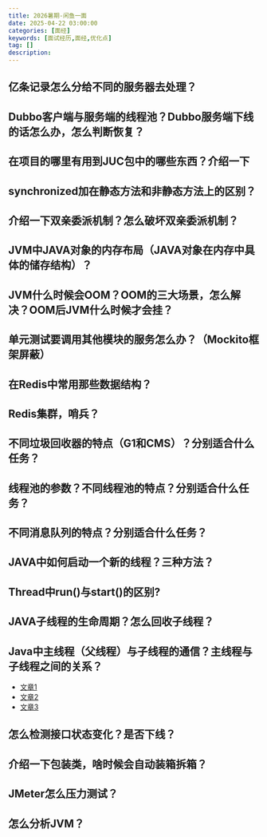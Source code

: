 ```yaml
---
title: 2026暑期-闲鱼一面
date: 2025-04-22 03:00:00
categories: [面经]
keywords: [面试经历,面经,优化点]
tag: []
description:
---
```


## 亿条记录怎么分给不同的服务器去处理？

## Dubbo客户端与服务端的线程池？Dubbo服务端下线的话怎么办，怎么判断恢复？

## 在项目的哪里有用到JUC包中的哪些东西？介绍一下

## synchronized加在静态方法和非静态方法上的区别？

## 介绍一下双亲委派机制？怎么破坏双亲委派机制？

## JVM中JAVA对象的内存布局（JAVA对象在内存中具体的储存结构）？

## JVM什么时候会OOM？OOM的三大场景，怎么解决？OOM后JVM什么时候才会挂？

## 单元测试要调用其他模块的服务怎么办？（Mockito框架屏蔽）

## 在Redis中常用那些数据结构？

## Redis集群，哨兵？

## 不同垃圾回收器的特点（G1和CMS）？分别适合什么任务？

## 线程池的参数？不同线程池的特点？分别适合什么任务？

## 不同消息队列的特点？分别适合什么任务？

## JAVA中如何启动一个新的线程？三种方法？

## Thread中run()与start()的区别?

## JAVA子线程的生命周期？怎么回收子线程？

## Java中主线程（父线程）与子线程的通信？主线程与子线程之间的关系？

- [文章1](https://cloud.tencent.com/developer/article/1497563)
- [文章2](https://blog.csdn.net/weixin_45428910/article/details/145386430)
- [文章3](https://www.cnblogs.com/noteless/p/10371174.html)

## 怎么检测接口状态变化？是否下线？

## 介绍一下包装类，啥时候会自动装箱拆箱？

## JMeter怎么压力测试？

## 怎么分析JVM？
